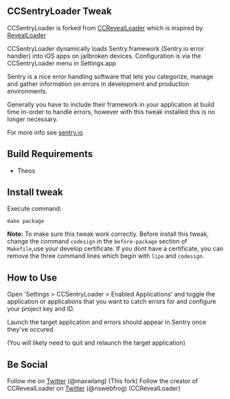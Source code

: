 ## CCSentryLoader Tweak 

CCSentryLoader is forked from [CCRevealLoader](https://github.com/webfrogs/CCRevealLoader) which is inspired by [RevealLoader](https://github.com/heardrwt/RevealLoader)

CCSentryLoader dynamically loads Sentry.framework (Sentry.io error handler) into iOS apps on jailbroken devices. Configuration is via the CCSentryLoader menu in Settings.app

Sentry is a nice error handling software that lets you categorize, manage and gather information on errors in development and production environments.

Generally you have to include their framework in your application at build time in-order to handle errors, however with this tweak installed this is no longer necessary. 

For more info see [sentry.io](https://sentry.io)


## Build Requirements

- Theos

## Install tweak

Execute command:

```
make package
```

**Note:** To make sure this tweak work correctly. Before install this tweak, change the command `codesign` in the `before-package` section of `Makefile`,use your develop certificate. If you dont have a certificate, you can remove the three command lines which begin with `lipo` and `codesign`.

## How to Use
Open 'Settings > CCSentryLoader > Enabled Applications' and toggle the application or applications that you want to catch errors for and configure your project key and ID.

Launch the target application and errors should appear in Sentry once they've occured. 

(You will likely need to quit and relaunch the target application)

## Be Social
Follow me on [Twitter](https://twitter.com/intent/follow?screen_name=nswebfrog) (@maxwlang) (This fork)
Follow the creator of CCRevealLoader on [Twitter](https://twitter.com/intent/follow?screen_name=nswebfrog) (@nswebfrog) (CCRevealLoader)

